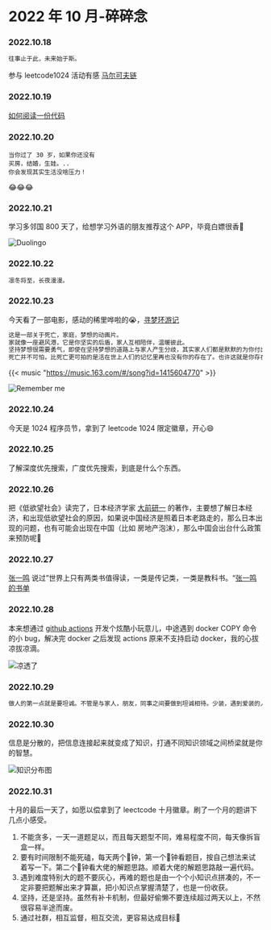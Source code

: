 # 2022 年 10 月-碎碎念

### 2022.10.18
```md
往事止于此，未来始于斯。
```
参与 leetcode1024 活动有感 [马尔可夫链](https://leetcode.cn/2022-1024?sourceType=221024&sourceId=wnb0000a)

### 2022.10.19
[如何阅读一份代码](https://zhuanlan.zhihu.com/p/26222486)

### 2022.10.20
```
当你过了 30 岁，如果你还没有
买房，结婚，生娃。..
你会发现其实生活没啥压力！
```
😂😂😂

### 2022.10.21
学习多邻国 800 天了，给想学习外语的朋友推荐这个 APP，毕竟白嫖很香🤤

![Duolingo](https://miasanmia.oss-cn-beijing.aliyuncs.com/picture/2022/10/22/eca3333e42386cfca2914ce0bd46c7e0.jpeg "800 天成就达成")

### 2022.10.22
```md
凛冬将至，长夜漫漫。
```
### 2022.10.23
今天看了一部电影，感动的稀里哗啦的😭，[寻梦环游记](https://zh.wikipedia.org/zh-tw/%E5%AF%BB%E6%A2%A6%E7%8E%AF%E6%B8%B8%E8%AE%B0)
```md
这是一部关于死亡，家庭，梦想的动画片。
家就像一座避风港，它是你坚实的后盾，家人互相陪伴，温暖彼此。
坚持梦想很需要勇气，即使在坚持梦想的道路上与家人产生分歧，其实家人们都是默默的为你付出，在你为梦想奋斗的路上，别忘了回回头陪伴家人，他们才是你坚持下去的动力。
死亡并不可怕，比死亡更可拍的是活在世上人们的记忆里再也没有你的存在了。也许这就是你存在的意义，不断努力，产生价值，也许创造发明了什么，也许参与一场活动，或许是写了一篇 blog，改变一点点让更多的人记住你。
```
{{< music "https://music.163.com/#/song?id=1415604770" >}}

![Remember me](https://miasanmia.oss-cn-beijing.aliyuncs.com/picture/2022/10/23/8b37aa53c7797c3bcf190252ac00e0dc.png "Remember me")

### 2022.10.24
今天是 1024 程序员节，拿到了 leetcode 1024 限定徽章，开心😄

### 2022.10.25
了解深度优先搜索，广度优先搜索，到底是什么个东西。

### 2022.10.26
把《低欲望社会》读完了，日本经济学家 [大前研一](https://zh.m.wikipedia.org/zh-hant/%E5%A4%A7%E5%89%8D%E7%A0%94%E4%B8%80) 的著作，主要想了解日本经济，和出现低欲望社会的原因，如果说中国经济是照着日本老路走的，那么日本出现的问题，也有可能会出现在中国（比如 房地产泡沫），那么中国会出台什么政策来预防呢🧐

### 2022.10.27
[张一鸣](https://zh.wikipedia.org/wiki/%E5%BC%A0%E4%B8%80%E9%B8%A3) 说过”世界上只有两类书值得读，一类是传记类，一类是教科书。“[张一鸣的书单](https://www.douban.com/people/onebird/?_i=6928552n03YLPu)

### 2022.10.28
本来想通过 [github actions](https://github.com/features/actions) 开发个炫酷小玩意儿，中途遇到 docker COPY 命令的小 bug，解决完 docker 之后发现 actions 原来不支持启动 docker，我的心拔凉拔凉滴。

![凉透了](https://p3.itc.cn/q_70/images03/20210218/f6e906be96804952afdcf24782e00e86.jpeg)

### 2022.10.29
``` md
做人的第一点就是要坦诚。不管是与家人，朋友，同事之间要做到坦诚相待。少装，遇到爱装的人一定要躲的远远儿的。
```

### 2022.10.30
信息是分散的，把信息连接起来就变成了知识，打通不同知识领域之间桥梁就是你的智慧。

![知识分布图](https://miasanmia.oss-cn-beijing.aliyuncs.com/picture/2022/11/01/d3a95e54fa1c99781a79dc916a0b8b72.JPG)

### 2022.10.31
十月的最后一天了，如愿以偿拿到了 leectcode 十月徽章。刷了一个月的题讲下几点小感受。
1. 不能贪多，一天一道题足以，而且每天题型不同，难易程度不同，每天像拆盲盒一样。
2. 要有时间限制不能死磕，每天两个🍅钟，第一个🍅钟看题目，按自己想法来试着写一下。第二个🍅钟看大佬的解题思路。顺着大佬的解题思路敲一遍代码。
3. 遇到难度特别大的题不要灰心，再难的题也是由一个个小知识点拼凑的，不一定非要把题解出来才算赢，把小知识点掌握清楚了，也是一份收获。
4. 坚持，还是坚持。虽然有补卡机制，但最好偷懒不要连续超过两天以上，不然很容易半途而废。
5. 通过社群，相互监督，相互交流，更容易达成目标💯

